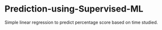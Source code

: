 # Prediction-using-Supervised-ML
Simple linear regression to predict percentage score based on time studied.

